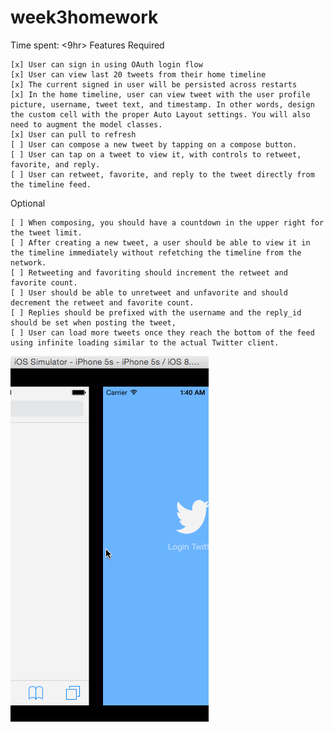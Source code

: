 # week3homework
Time spent: <9hr>
Features
Required

    [x] User can sign in using OAuth login flow
    [x] User can view last 20 tweets from their home timeline
    [x] The current signed in user will be persisted across restarts
    [x] In the home timeline, user can view tweet with the user profile picture, username, tweet text, and timestamp. In other words, design the custom cell with the proper Auto Layout settings. You will also need to augment the model classes.
    [x] User can pull to refresh
    [ ] User can compose a new tweet by tapping on a compose button.
    [ ] User can tap on a tweet to view it, with controls to retweet, favorite, and reply.
    [ ] User can retweet, favorite, and reply to the tweet directly from the timeline feed.

Optional

    [ ] When composing, you should have a countdown in the upper right for the tweet limit.
    [ ] After creating a new tweet, a user should be able to view it in the timeline immediately without refetching the timeline from the network.
    [ ] Retweeting and favoriting should increment the retweet and favorite count.
    [ ] User should be able to unretweet and unfavorite and should decrement the retweet and favorite count.
    [ ] Replies should be prefixed with the username and the reply_id should be set when posting the tweet,
    [ ] User can load more tweets once they reach the bottom of the feed using infinite loading similar to the actual Twitter client.

![Video Walkthrough](https://github.com/a121oio/week3homework/blob/master/record.gif)
